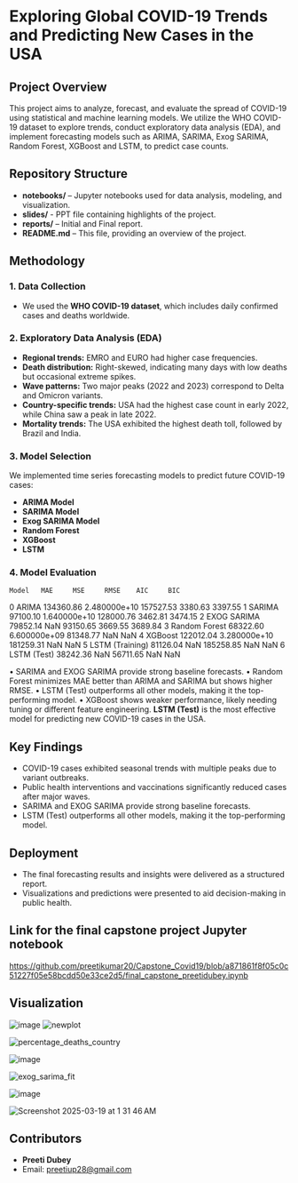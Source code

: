 # Exploring Global COVID-19 Trends and Predicting New Cases in the USA

## Project Overview
This project aims to analyze, forecast, and evaluate the spread of COVID-19 using statistical and machine learning models. We utilize the WHO COVID-19 dataset to explore trends, conduct exploratory data analysis (EDA), and implement forecasting models such as ARIMA, SARIMA, Exog SARIMA, Random Forest, XGBoost and LSTM, to predict case counts.

## Repository Structure
- **notebooks/** – Jupyter notebooks used for data analysis, modeling, and visualization.
- **slides/** - PPT file containing highlights of the project.
- **reports/** – Initial and Final report.
- **README.md** – This file, providing an overview of the project.

## Methodology
### 1. Data Collection
- We used the **WHO COVID-19 dataset**, which includes daily confirmed cases and deaths worldwide.

### 2. Exploratory Data Analysis (EDA)
- **Regional trends:** EMRO and EURO had higher case frequencies.
- **Death distribution:** Right-skewed, indicating many days with low deaths but occasional extreme spikes.
- **Wave patterns:** Two major peaks (2022 and 2023) correspond to Delta and Omicron variants.
- **Country-specific trends:** USA had the highest case count in early 2022, while China saw a peak in late 2022.
- **Mortality trends:** The USA exhibited the highest death toll, followed by Brazil and India.

### 3. Model Selection
We implemented time series forecasting models to predict future COVID-19 cases:
- **ARIMA Model**
- **SARIMA Model**
- **Exog SARIMA Model**
- **Random Forest**
- **XGBoost**
- **LSTM**

### 4. Model Evaluation
 	Model 	MAE 	MSE 	RMSE 	AIC 	BIC
0 	ARIMA 	134360.86 	2.480000e+10 	157527.53 	3380.63 	3397.55
1 	SARIMA 	97100.10 	1.640000e+10 	128000.76 	3462.81 	3474.15
2 	EXOG SARIMA 	79852.14 	NaN 	93150.65 	3669.55 	3689.84
3 	Random Forest 	68322.60 	6.600000e+09 	81348.77 	NaN 	NaN
4 	XGBoost 	122012.04 	3.280000e+10 	181259.31 	NaN 	NaN
5 	LSTM (Training) 	81126.04 	NaN 	185258.85 	NaN 	NaN
6 	LSTM (Test) 	38242.36 	NaN 	56711.65 	NaN 	NaN

• SARIMA and EXOG SARIMA provide strong baseline forecasts. 
• Random Forest minimizes MAE better than ARIMA and SARIMA but shows higher RMSE. 
• LSTM (Test) outperforms all other models, making it the top-performing model. 
• XGBoost shows weaker performance, likely needing tuning or different feature engineering.
**LSTM (Test)** is the most effective model for predicting new COVID-19 cases in the USA.

## Key Findings
- COVID-19 cases exhibited seasonal trends with multiple peaks due to variant outbreaks.
- Public health interventions and vaccinations significantly reduced cases after major waves.
- SARIMA and EXOG SARIMA provide strong baseline forecasts.
- LSTM (Test) outperforms all other models, making it the top-performing model. 

## Deployment
- The final forecasting results and insights were delivered as a structured report.
- Visualizations and predictions were presented to aid decision-making in public health.

## Link for the final capstone project Jupyter notebook
https://github.com/preetikumar20/Capstone_Covid19/blob/a871861f8f05c0c51227f05e58bcdd50e33ce2d5/final_capstone_preetidubey.ipynb

## Visualization 
![image](https://github.com/user-attachments/assets/2f58231f-a5cb-4fd4-a280-ade3b31cfa8d)
![newplot](https://github.com/user-attachments/assets/bb35cdad-b468-43af-af75-89a5507725b1)

![percentage_deaths_country](https://github.com/user-attachments/assets/f6c3822b-7d09-4a7c-9b82-8a7db147bc91)

![image](https://github.com/user-attachments/assets/2c961f79-5d3e-41c0-a9f5-ad2976b14c60)


![exog_sarima_fit](https://github.com/user-attachments/assets/5f3bc53b-ef67-41f0-b6ae-d335eda49003)

![image](https://github.com/user-attachments/assets/9e49ff99-375e-4277-8949-0b8356310035)

![Screenshot 2025-03-19 at 1 31 46 AM](https://github.com/user-attachments/assets/3a506882-7dec-4896-8e36-a6ac5108a016)


## Contributors
- **Preeti Dubey**
- Email: preetiup28@gmail.com


